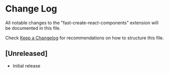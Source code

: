 # Change Log

All notable changes to the "fast-create-react-components" extension will be documented in this file.

Check [Keep a Changelog](http://keepachangelog.com/) for recommendations on how to structure this file.

## [Unreleased]

- Initial release